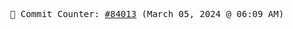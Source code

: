 <p align="center">
    <samp>
        📮 Commit Counter: <a href="https://github.com/Javascript-void0/Javascript-void0/commits/main">#84013</a> (March 05, 2024 @ 06:09 AM)
    </samp>
</p>